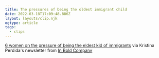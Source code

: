 ```yaml
---
title: The pressures of being the oldest immigrant child
date: 2022-03-18T17:09:48.886Z
layout: layouts/clip.njk
ogtype: article
tags:
  - clips
---
```

[6 women on the pressure of being the eldest kid of immigrants](https://www.refinery29.com/en-us/second-gen-women-on-pressure-eldest-children-immigrants) via Kristina Perdida's newsletter from [In Bold Company](https://www.inboldcompany.com/)